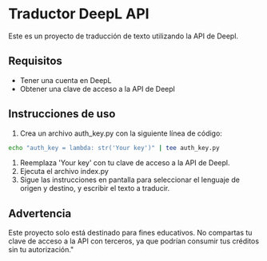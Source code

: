# Traductor DeepL API

Este es un proyecto de traducción de texto utilizando la API de Deepl.

## Requisitos
- Tener una cuenta en DeepL
- Obtener una clave de acceso a la API de Deepl

## Instrucciones de uso
1. Crea un archivo auth_key.py con la siguiente línea de código:

```bash
echo "auth_key = lambda: str('Your key')" | tee auth_key.py
```
1. Reemplaza 'Your key' con tu clave de acceso a la API de Deepl.
2. Ejecuta el archivo index.py
3. Sigue las instrucciones en pantalla para seleccionar el lenguaje de origen y destino, y escribir el texto a traducir.

## Advertencia

Este proyecto solo está destinado para fines educativos. No compartas tu clave de acceso a la API con terceros, ya que podrían consumir tus créditos sin tu autorización."
